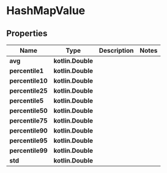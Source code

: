 
# HashMapValue

## Properties
| Name | Type | Description | Notes |
| ------------ | ------------- | ------------- | ------------- |
| **avg** | **kotlin.Double** |  |  |
| **percentile1** | **kotlin.Double** |  |  |
| **percentile10** | **kotlin.Double** |  |  |
| **percentile25** | **kotlin.Double** |  |  |
| **percentile5** | **kotlin.Double** |  |  |
| **percentile50** | **kotlin.Double** |  |  |
| **percentile75** | **kotlin.Double** |  |  |
| **percentile90** | **kotlin.Double** |  |  |
| **percentile95** | **kotlin.Double** |  |  |
| **percentile99** | **kotlin.Double** |  |  |
| **std** | **kotlin.Double** |  |  |



